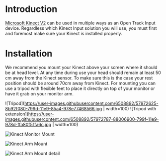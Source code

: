 # Introduction
[Microsoft Kinect V2](https://developer.microsoft.com/en-us/windows/kinect) can be used in multiple ways as an Open Track Input device. Regardless which Kinect Input solution you will use, you must first and foremost make sure your Kinect is installed properly.

# Installation
We recommend you mount your Kinect above your screen where it should be at head level. At any time during use your head should remain at least 50 cm away from the Kinect sensor. To make sure this is the case your rest position should be around 70cm away from Kinect.
For mounting you can use a tripod with flexible feet to place it directly on top of your monitor or have it grab on your monitor arm. 

![Tripod](https://user-images.githubusercontent.com/6508892/57972625-8b92f080-799d-11e9-85a4-978e77468566.jpg | width=100) ![Tripod with extension](https://user-images.githubusercontent.com/6508892/57972787-88006900-799f-11e9-978d-ffa80f51fa6c.jpg | width=100)

![Kinect Monitor Mount](https://user-images.githubusercontent.com/6508892/57972597-0a3b5e00-799d-11e9-89a3-2aabcc90738a.jpg)

![Kinect Arm Mount](https://user-images.githubusercontent.com/6508892/57972774-58e9f780-799f-11e9-8584-7ea7880d3a27.jpg)

![Kinect Arm Mount detail](https://user-images.githubusercontent.com/6508892/57972917-f0037f00-79a0-11e9-8196-69cbaa23b7f4.jpg)



